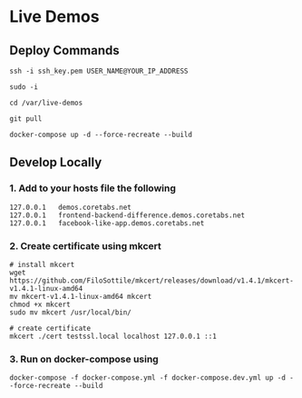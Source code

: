 # Live Demos

## Deploy Commands

```
ssh -i ssh_key.pem USER_NAME@YOUR_IP_ADDRESS

sudo -i

cd /var/live-demos

git pull

docker-compose up -d --force-recreate --build
```

## Develop Locally

### 1. Add to your hosts file the following

```
127.0.0.1	demos.coretabs.net
127.0.0.1	frontend-backend-difference.demos.coretabs.net
127.0.0.1	facebook-like-app.demos.coretabs.net
```

### 2. Create certificate using mkcert

```
# install mkcert
wget https://github.com/FiloSottile/mkcert/releases/download/v1.4.1/mkcert-v1.4.1-linux-amd64
mv mkcert-v1.4.1-linux-amd64 mkcert
chmod +x mkcert
sudo mv mkcert /usr/local/bin/

# create certificate
mkcert ./cert testssl.local localhost 127.0.0.1 ::1
```

### 3. Run on docker-compose using

```
docker-compose -f docker-compose.yml -f docker-compose.dev.yml up -d --force-recreate --build
```